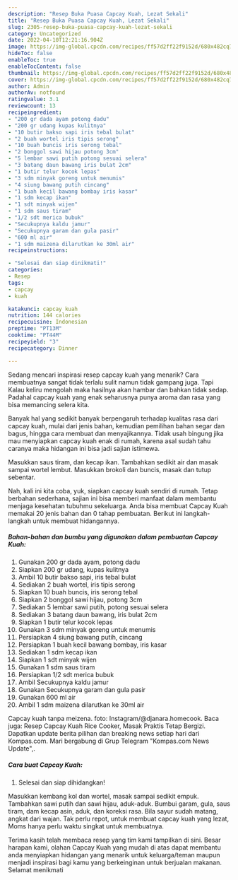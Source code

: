 ```yaml
---
description: "Resep Buka Puasa Capcay Kuah, Lezat Sekali"
title: "Resep Buka Puasa Capcay Kuah, Lezat Sekali"
slug: 2305-resep-buka-puasa-capcay-kuah-lezat-sekali
category: Uncategorized
date: 2022-04-10T12:21:16.904Z
image: https://img-global.cpcdn.com/recipes/ff57d2ff22f9152d/680x482cq70/capcay-kuah-foto-resep-utama.jpg
hideToc: false
enableToc: true
enableTocContent: false
thumbnail: https://img-global.cpcdn.com/recipes/ff57d2ff22f9152d/680x482cq70/capcay-kuah-foto-resep-utama.jpg
cover: https://img-global.cpcdn.com/recipes/ff57d2ff22f9152d/680x482cq70/capcay-kuah-foto-resep-utama.jpg
author: Admin
authorAv: notfound
ratingvalue: 3.1
reviewcount: 13
recipeingredient:
- "200 gr dada ayam potong dadu"
- "200 gr udang kupas kulitnya"
- "10 butir bakso sapi iris tebal bulat"
- "2 buah wortel iris tipis serong"
- "10 buah buncis iris serong tebal"
- "2 bonggol sawi hijau potong 3cm"
- "5 lembar sawi putih potong sesuai selera"
- "3 batang daun bawang iris bulat 2cm"
- "1 butir telur kocok lepas"
- "3 sdm minyak goreng untuk menumis"
- "4 siung bawang putih cincang"
- "1 buah kecil bawang bombay iris kasar"
- "1 sdm kecap ikan"
- "1 sdt minyak wijen"
- "1 sdm saus tiram"
- "1/2 sdt merica bubuk"
- "Secukupnya kaldu jamur"
- "Secukupnya garam dan gula pasir"
- "600 ml air"
- "1 sdm maizena dilarutkan ke 30ml air"
recipeinstructions:

- "Selesai dan siap dinikmati!"
categories:
- Resep
tags:
- capcay
- kuah

katakunci: capcay kuah 
nutrition: 144 calories
recipecuisine: Indonesian
preptime: "PT13M"
cooktime: "PT44M"
recipeyield: "3"
recipecategory: Dinner

---
```



Sedang mencari inspirasi resep capcay kuah yang menarik? Cara membuatnya sangat tidak terlalu sulit namun tidak gampang juga. Tapi Kalau keliru mengolah maka hasilnya akan hambar dan bahkan tidak sedap. Padahal capcay kuah yang enak seharusnya punya aroma dan rasa yang bisa memancing selera kita.


Banyak hal yang sedikit banyak berpengaruh terhadap kualitas rasa dari capcay kuah, mulai dari jenis bahan, kemudian pemilihan bahan segar dan bagus, hingga cara membuat dan menyajikannya. Tidak usah bingung jika mau menyiapkan capcay kuah enak di rumah, karena asal sudah tahu caranya maka hidangan ini bisa jadi sajian istimewa.

Masukkan saus tiram, dan kecap ikan. Tambahkan sedikit air dan masak sampai wortel lembut. Masukkan brokoli dan buncis, masak dan tutup sebentar.


Nah, kali ini kita coba, yuk, siapkan capcay kuah sendiri di rumah. Tetap berbahan sederhana, sajian ini bisa memberi manfaat dalam membantu menjaga kesehatan tubuhmu sekeluarga. Anda bisa membuat Capcay Kuah memakai 20 jenis bahan dan 0 tahap pembuatan. Berikut ini langkah-langkah untuk membuat hidangannya.

<!--inarticleads1-->

##### Bahan-bahan dan bumbu yang digunakan dalam pembuatan Capcay Kuah:

1. Gunakan 200 gr dada ayam, potong dadu
1. Siapkan 200 gr udang, kupas kulitnya
1. Ambil 10 butir bakso sapi, iris tebal bulat
1. Sediakan 2 buah wortel, iris tipis serong
1. Siapkan 10 buah buncis, iris serong tebal
1. Siapkan 2 bonggol sawi hijau, potong 3cm
1. Sediakan 5 lembar sawi putih, potong sesuai selera
1. Sediakan 3 batang daun bawang, iris bulat 2cm
1. Siapkan 1 butir telur kocok lepas
1. Gunakan 3 sdm minyak goreng untuk menumis
1. Persiapkan 4 siung bawang putih, cincang
1. Persiapkan 1 buah kecil bawang bombay, iris kasar
1. Sediakan 1 sdm kecap ikan
1. Siapkan 1 sdt minyak wijen
1. Gunakan 1 sdm saus tiram
1. Persiapkan 1/2 sdt merica bubuk
1. Ambil Secukupnya kaldu jamur
1. Gunakan Secukupnya garam dan gula pasir
1. Gunakan 600 ml air
1. Ambil 1 sdm maizena dilarutkan ke 30ml air


Capcay kuah tanpa meizena. foto: Instagram/@djanara.homecook. Baca juga: Resep Capcay Kuah Rice Cooker, Masak Praktis Tetap Bergizi. Dapatkan update berita pilihan dan breaking news setiap hari dari Kompas.com. Mari bergabung di Grup Telegram &#34;Kompas.com News Update&#34;,. 

<!--inarticleads2-->

##### Cara buat Capcay Kuah:


1. Selesai dan siap dihidangkan!

Masukkan kembang kol dan wortel, masak sampai sedikit empuk. Tambahkan sawi putih dan sawi hijau, aduk-aduk. Bumbui garam, gula, saus tiram, dam kecap asin, aduk, dan koreksi rasa. Bila sayur sudah matang, angkat dari wajan. Tak perlu repot, untuk membuat capcay kuah yang lezat, Moms hanya perlu waktu singkat untuk membuatnya. 

Terima kasih telah membaca resep yang tim kami tampilkan di sini. Besar harapan kami, olahan Capcay Kuah yang mudah di atas dapat membantu anda menyiapkan hidangan yang menarik untuk keluarga/teman maupun menjadi inspirasi bagi kamu yang berkeinginan untuk berjualan makanan. Selamat menikmati

